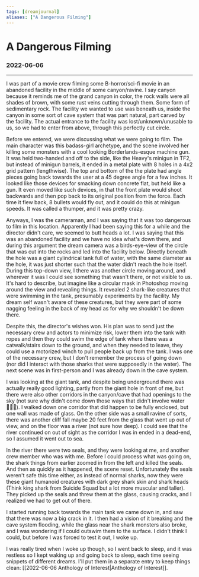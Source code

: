 ```yaml
---
tags: [dreamjournal]
aliases: ["A Dangerous Filming"]
---
```


# A Dangerous Filming
### 2022-06-06
---

I was part of a movie crew filming some B-horror/sci-fi movie in an abandoned facility in the middle of some canyon/ravine. I say canyon because it reminds me of the grand canyon in color, the rock walls were all shades of brown, with some rust veins cutting through them. Some form of sedimentary rock. The facility we wanted to use was beneath us, inside the canyon in some sort of cave system that was part natural, part carved by the facility. The actual entrance to the facility was lost/unknown/unusable to us, so we had to enter from above, through this perfectly cut circle.

Before we entered, we were discussing what we were going to film. The main character was this badass-girl archetype, and the scene involved her killing some monsters with a cool looking Borderlands-esque machine gun. It was held two-handed and off to the side, like the Heavy's minigun in TF2, but instead of minigun barrels, it ended in a metal plate with 8 holes in a 4x2 grid pattern (lengthwise). The top and bottom of the the plate had angle pieces going back towards the user at a 45 degree angle for a few inches. It looked like those devices for smacking down concrete flat, but held like a gun. It even moved like such devices, in that the front plate would shoot backwards and then pop back to its original position from the force. Each time it flew back, 8 bullets would fly out, and it could do this at minigun speeds. It was called a thumper, and it was pretty crazy.

Anyways, I was the cameraman, and I was saying that it was too dangerous to film in this location. Apparently I had been saying this for a while and the director didn't care, we seemed to butt heads a lot. I was saying that this was an abandoned facility and we have no idea what's down there, and during this argument the dream camera was a birds-eye-view of the circle that was cut into the rocks and led into the facility below. Directly beneath the hole was a giant cylindrical tank full of water, with the same diameter as the hole, it was just shorter such that the water didn't reach the hole itself. During this top-down view, I there was another circle moving around, and wherever it was I could see something that wasn't there, or not visible to us. It's hard to describe, but imagine like a circular mask in Photoshop moving around the view and revealing things. It revealed 2 shark-like creatures that were swimming in the tank, presumably experiments by the facility. My dream self wasn't aware of these creatures, but they were part of some nagging feeling in the back of my head as for why we shouldn't be down there.

Despite this, the director's wishes won. His plan was to send just the necessary crew and actors to minimize risk, lower them into the tank with ropes and then they could swim the edge of tank where there was a catwalk/stairs down to the ground, and when they needed to leave, they could use a motorized winch to pull people back up from the tank. I was one of the necessary crew, but I don't remember the process of going down (nor did I interact with those sharks that were supposedly in the water). The next scene was in first-person and I was already down in the cave system.

I was looking at the giant tank, and despite being underground there was actually really good lighting, partly from the giant hole in front of me, but there were also other corridors in the canyon/cave that had openings to the sky (not sure why didn't come down those ways that didn't involve water 🤷🏽‍♂️). I walked down one corridor that did happen to be fully enclosed, but one wall was made of glass. On the other side was a small ravine of sorts, there was another cliff fall maybe 20 feet from the glass that went up out of view, and on the floor was a river (not sure how deep). I could see that the river continued on out of sight as the corridor I was in ended in a dead-end, so I assumed it went out to sea.

In the river there were two seals, and they were looking at me, and another crew member who was with me. Before I could process what was going on, the shark things from earlier zoomed in from the left and killed the seals. And then as quickly as it happened, the scene reset. Unfortunately the seals weren't safe this time either, as instead of normal sharks, now they were these giant humanoid creatures with dark grey shark skin and shark heads (Think king shark from Suicide Squad but a lot more muscular and taller). They picked up the seals and threw them at the glass, causing cracks, and I realized we had to get out of there.

I started running back towards the main tank we came down in, and saw that there was now a big crack in it. I then had a vision of it breaking and the cave system flooding, while the glass near the shark monsters also broke, and I was wondering if I could outswim them to the surface. I didn't think I could, but before I was forced to test it out, I woke up.

I was really tired when I woke up though, so I went back to sleep, and it was restless so I kept waking up and going back to sleep, each time seeing snippets of different dreams. I'll put them in a separate entry to keep things clean: [[2022-06-06 Anthology of Interest|Anthology of Interest]].